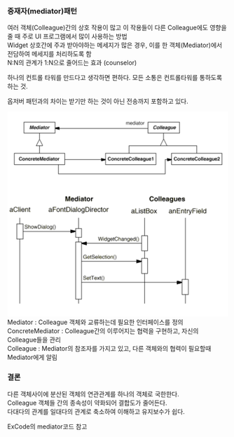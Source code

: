 ### 중재자(mediator)패턴

여러 객체(Colleague)간의 상호 작용이 많고 이 작용들이 다른 Colleague에도 영향을 줄 때 주로 UI 프로그램에서 많이 사용하는 방법</br>
Widget 상호간에 주과 받아야하는 메세지가 많은 경우, 이를 한 객체(Mediator)에서 전담하여 메세지를 처리하도록 함</br>
N:N의 관계가 1:N으로 줄어드는 효과 (counselor)</br>

하나의 컨트롤 타워를 만드다고 생각하면 편하다. 모든 소통은 컨트롤타워를 통하도록 하는 것.

옵저버 패턴과의 차이는 받기만 하는 것이 아닌 전송까지 포함하고 있다.

![1](./image/중재자패턴.png)
Mediator : Colleague 객체와 교류하는데 필요한 인터페이스를 정의</br>
ConcreteMediator : Colleague간의 이루어지는 협력을 구현하고, 자신의 Colleague들을 관리</br>
Colleague : Mediator의 참조자를 가지고 있고, 다른 객체와의 협력이 필요할때 Mediator에게 알림</br>

### 결론

다른 객체사이에 분산된 객체의 연관관계를 하나의 객체로 국한한다.</br>
Colleague 객체들 간의 종속성이 약화되어 결합도가 줄어든다.</br>
다대다의 관계를 일대다의 관계로 축소하여 이해하고 유지보수가 쉽다.</br>

ExCode의 mediator코드 참고



